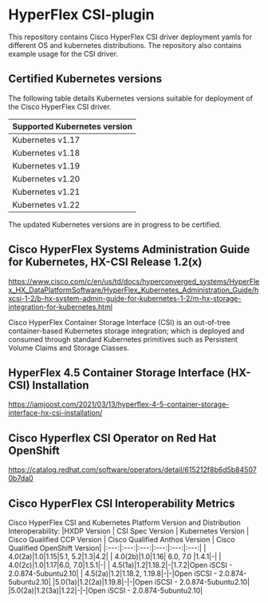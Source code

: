 # HyperFlex CSI-plugin

This repository contains  Cisco HyperFlex CSI driver deployment yamls for different OS
and kubernetes distributions. 
The repository also contains example usage for the CSI driver.

## Certified Kubernetes versions
The following table details Kubernetes versions suitable for deployment of the Cisco HyperFlex CSI driver.

|Supported Kubernetes version |
|----------------------|
|Kubernetes v1.17|
|Kubernetes v1.18|
|Kubernetes v1.19|
|Kubernetes v1.20|
|Kubernetes v1.21|
|Kubernetes v1.22|

The updated Kubernetes versions are in progress to be certified.


## Cisco HyperFlex Systems Administration Guide for Kubernetes, HX-CSI Release 1.2(x)
https://www.cisco.com/c/en/us/td/docs/hyperconverged_systems/HyperFlex_HX_DataPlatformSoftware/HyperFlex_Kubernetes_Administration_Guide/hxcsi-1-2/b-hx-system-admin-guide-for-kubernetes-1-2/m-hx-storage-integration-for-kubernetes.html

Cisco HyperFlex Container Storage Interface (CSI) is an out-of-tree container-based Kubernetes storage integration; which is deployed and consumed through standard Kubernetes primitives such as Persistent Volume Claims and Storage Classes. 


## HyperFlex 4.5 Container Storage Interface (HX-CSI) Installation

https://iamjoost.com/2021/03/13/hyperflex-4-5-container-storage-interface-hx-csi-installation/


## Cisco Hyperflex CSI Operator on Red Hat OpenShift

https://catalog.redhat.com/software/operators/detail/615212f8b6d5b845070b7da0


## Cisco HyperFlex CSI Interoperability Metrics
Cisco HyperFlex CSI and Kubernetes Platform Version and Distribution Interoperability:
|HXDP Version | CSI Spec Version | Kubernetes Version | Cisco Qualified CCP Version | Cisco Qualified Anthos Version | Cisco Qualified OpenShift Version|
|:---:|:---:|:---:|:---:|:---:|:---:|
| 4.0(2a)|1.0|1.15|5.1, 5.2|1.3|4.2|
| 4.0(2b)|1.0|1.16| 6.0, 7.0 |1.4.1|-|
| 4.0(2c)|1.0|1.17|6.0, 7.0|1.5.1|-|
| 4.5(1a)|1.2|1.18.2|-|1.7.2|Open iSCSI - 2.0.874-5ubuntu2.10|
| 4.5(2a)|1.2|1.18.2, 1.19.8|-|-|Open iSCSI - 2.0.874-5ubuntu2.10|
|5.0(1a)|1.2(2a)|1.19.8|-|-|Open iSCSI - 2.0.874-5ubuntu2.10|
|5.0(2a)|1.2(3a)|1.22|-|-|Open iSCSI - 2.0.874-5ubuntu2.10|

